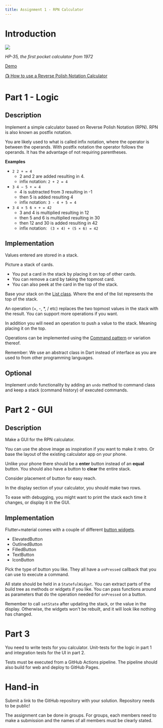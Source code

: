 ```yaml
---
title: Assignment 1 - RPN Calculator
---
```


# Introduction

![](https://upload.wikimedia.org/wikipedia/commons/thumb/3/34/HP-35_Red_Dot.jpg/220px-HP-35_Red_Dot.jpg)

*HP-35, the first pocket calculator from 1972*

[Demo](https://www.hpmuseum.org/simulate/hp35sim/hp35sim.htm)

[📺 How to use a Reverse Polish Notation Calculator](https://www.youtube.com/watch?v=bytfIdoUhD8)

# Part 1 - Logic

## Description 

Implement a simple calculator based on Reverse Polish Notation (RPN).
RPN is also known as postfix notation.

You are likely used to what is called infix notation, where the operator is
between the operands.
With postfix notation the operator follows the operands.
It has the advantage of not requiring parentheses.

**Examples**

- `2 2 + = 4`
    - 2 and 2 are added resulting in 4.
    - infix notation: `2 + 2 = 4`
- `3 4 − 5 + = 4`
    - 4 is subtracted from 3 resulting in -1
    - then 5 is added resulting 4
    - infix notation: `3 - 4 + 5 = 4`
- `3 4 × 5 6 × + = 42`
    - 3 and 4 is multiplied resulting in 12
    - then 5 and 6 is multiplied resulting in 30
    - then 12 and 30 is added resulting in 42
    - infix notation: ` (3 × 4) + (5 × 6) = 42`

## Implementation

Values entered are stored in a stack.

Picture a stack of cards.

- You put a card in the stack by placing it on top of other cards.
- You can remove a card by taking the topmost card.
- You can also peek at the card in the top of the stack.

Base your stack on the [List class](https://api.dart.dev/stable/2.19.0/dart-core/List-class.html).
Where the end of the list represents the top of the stack.

An operation (+, -, *, / etc) replaces the two topmost values in the stack with
the result.
You can support more operations if you want.

In addition you will need an operation to push a value to the stack.
Meaning placing it on the top.

Operations can be implemented using the [Command
pattern](https://www.geeksforgeeks.org/command-pattern/) or variation thereof.

Remember: We use an abstract class in Dart instead of interface as you are used
to from other programming languages.

## Optional

Implement undo functionality by adding an `undo` method to command class and
keep a stack (command history) of executed commands.

# Part 2 - GUI

## Description

Make a GUI for the RPN calculator.

You can use the above image as inspiration if you want to make it retro.
Or base the layout of the existing calculator app on your phone.

Unlike your phone there should be a **enter** button instead of an **equal** button.
You should also have a button to **clear** the entire stack.

Consider placement of button for easy reach.

In the display section of your calculator, you should make two rows.

To ease with debugging, you might want to print the stack each time it changes,
or display it in the GUI.

## Implementation

Flutter+material comes with a couple of different [button widgets](https://docs.flutter.dev/development/ui/widgets/material#Buttons).

- ElevatedButton
- OutlinedButton
- FilledButton
- TextButton
- IconButton

Pick the type of button you like.
They all have a `onPressed` callback that you can use to execute a command.

All state should be held in a `StatefulWidget`.
You can extract parts of the build tree as methods or widgets if you like.
You can pass functions around as parameters that do the operation needed for
`onPressed` on a button.

Remember to call `setState` after updating the stack, or the value in the display.
Otherwise, the widgets won't be rebuilt, and it will look like nothing has changed.

# Part 3

You need to write tests for you calculator.
Unit-tests for the logic in part 1 and integration tests for the UI in part 2.

Tests must be executed from a GitHub Actions pipeline.
The pipeline should also build for web and deploy to GitHub Pages.

# Hand-in

Submit a link to the GitHub repository with your solution.
Repository needs to be public!

The assignment can be done in groups.
For groups, each members need to make a submission and the names of all members
must be clearly stated.